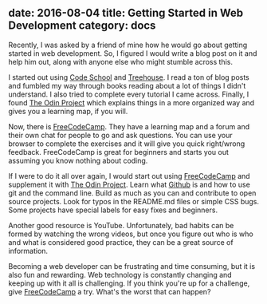 date: 2016-08-04
title: Getting Started in Web Development
category: docs
--------------------------------------------

Recently, I was asked by a friend of mine how he would go about getting started in web development. So, I figured I would write a blog post on it and help him out, along with anyone else who might stumble across this.

I started out using [Code School](https://www.codeschool.com/) and [Treehouse](https://www.codeschool.com/). I read a ton of blog posts and fumbled my way through books reading about a lot of things I didn't understand. I also tried to complete every tutorial I came across. Finally, I found [The Odin Project](http://www.theodinproject.com/) which explains things in a more organized way and gives you a learning map, if you will.

<!-- more -->

Now, there is [FreeCodeCamp](https://www.freecodecamp.com). They have a learning map and a forum and their own chat for people to go and ask questions. You can use your browser to complete the exercises and it will give you quick right/wrong feedback. FreeCodeCamp is great for beginners and starts you out assuming you know nothing about coding.

If I were to do it all over again, I would start out using [FreeCodeCamp](https://www.freecodecamp.com) and supplement it with [The Odin Project](http://www.theodinproject.com/). Learn what [Github](https://github.com/) is and how to use git and the command line. Build as much as you can and contribute to open source projects. Look for typos in the README.md files or simple CSS bugs. Some projects have special labels for easy fixes and beginners.

Another good resource is YouTube. Unfortunately, bad habits can be formed by watching the wrong videos, but once you figure out who is who and what is considered good practice, they can be a great source of information.

Becoming a web developer can be frustrating and time consuming, but it is also fun and rewarding. Web technology is constantly changing and keeping up with it all is challenging. If you think you're up for a challenge, give [FreeCodeCamp](https://www.freecodecamp.com) a try. What's the worst that can happen?